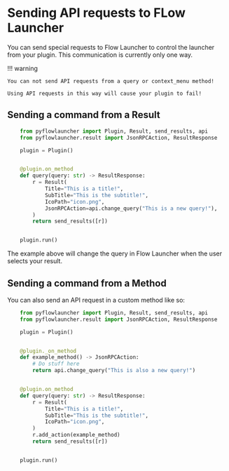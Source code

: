 # Sending API requests to FLow Launcher

You can send special requests to Flow Launcher to control the launcher from your plugin. This communication is currently only one way.

!!! warning

    You can not send API requests from a query or context_menu method!

    Using API requests in this way will cause your plugin to fail!

## Sending a command from a Result

```py
    from pyflowlauncher import Plugin, Result, send_results, api
    from pyflowlauncher.result import JsonRPCAction, ResultResponse

    plugin = Plugin()


    @plugin.on_method
    def query(query: str) -> ResultResponse:
        r = Result(
            Title="This is a title!",
            SubTitle="This is the subtitle!",
            IcoPath="icon.png",
            JsonRPCAction=api.change_query("This is a new query!"),
        )
        return send_results([r])


    plugin.run()
```

The example above will change the query in Flow Launcher when the user selects your result.

## Sending a command from a Method

You can also send an API request in a custom method like so:

```py
    from pyflowlauncher import Plugin, Result, send_results, api
    from pyflowlauncher.result import JsonRPCAction, ResultResponse

    plugin = Plugin()


    @plugin._on_method
    def example_method() -> JsonRPCAction:
        # Do stuff here
        return api.change_query("This is also a new query!")


    @plugin.on_method
    def query(query: str) -> ResultResponse:
        r = Result(
            Title="This is a title!",
            SubTitle="This is the subtitle!",
            IcoPath="icon.png",
        )
        r.add_action(example_method)
        return send_results([r])


    plugin.run()
```
